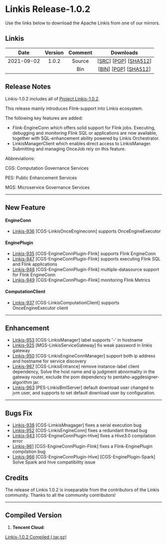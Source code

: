# Linkis Release-1.0.2

Use the links below to download the Apache Linkis from one of our mirrors.

## Linkis
| Date | Version| Comment | Downloads |
|:---:|:--:|:--:|:--:|
| 2021-09-02| 1.0.2 | Source | [[SRC](https://github.com/apache/incubator-linkis/archive/refs/tags/1.0.2.tar.gz)]                 [[PGP]()]             [[SHA512]()] |
| |                 | Bin | [[BIN](https://osp-1257653870.cos.ap-guangzhou.myqcloud.com/WeDatasphere/Linkis/1.0.2/wedatasphere-linkis-1.0.2-combined-package-dist.tar.gz)]  [[PGP]()]      [[SHA512]()] |

## Release Notes

Linkis-1.0.2 includes all of [Project Linkis-1.0.2](https://github.com/WeBankFinTech/Linkis/projects/11).

This release mainly introduces Flink-support into Linkis ecosystem. 

The following key features are added: 
* Flink-EngineConn which offers solid support for Flink jobs. Executing, debugging and monitoring Flink SQL or applications are now available, together with SQL-enhancement ability powered by Linkis Orchestrator.
* LinkisManagerClient which enables direct access to LinkisManager.  Submitting and managing OnceJob rely on this feature.


Abbreviations:

CGS: Computation Governance Services

PES: Public Enhancement Services

MGS: Microservice Governance Services

---

## New Feature

#### EngineConn
* [Linkis-936](https://github.com/WeBankFinTech/Linkis/pull/936)  [CGS-LinkisOnceEngineconn] supports OnceEngineExecutor

#### EnginePlugin
* [Linkis-935](https://github.com/WeBankFinTech/Linkis/pull/935)  [CGS-EngineConnPlugin-Flink] supports Flink EngineConn
* [Linkis-947](https://github.com/WeBankFinTech/Linkis/pull/947)  [CGS-EngineConnPlugin-Flink] supports executing Flink SQL and Flink applications
* [Linkis-948](https://github.com/WeBankFinTech/Linkis/pull/948)  [CGS-EngineConnPlugin-Flink] multiple-datasource support for Flink EngineConn
* [Linkis-949](https://github.com/WeBankFinTech/Linkis/pull/949)  [CGS-EngineConnPlugin-Flink] monitoring Flink Metrics

#### ComputationClient
* [Linkis-937](https://github.com/WeBankFinTech/Linkis/pull/937)  [CGS-LinkisComputationClient] supports OnceEngineExecutor client

---

## Enhancement
* [Linkis-953](https://github.com/WeBankFinTech/Linkis/pull/953)  [CGS-LinkisManager] label supports '-' in hostname
* [Linkis-925](https://github.com/WeBankFinTech/Linkis/pull/925)  [MGS-LinkisServiceGateway] fix weak password in linkis gateway 
* [Linkis-950](https://github.com/WeBankFinTech/Linkis/pull/950)  [CGS-LinkisEngineConnManager] support both ip address and hostname for service discovery
* [Linkis-967](https://github.com/WeBankFinTech/Linkis/pull/967) [CGS-LinkisEntrance] remove instance-label client dependency, Solve the host name and ip judgment abnormality in the gateway router, exclude the pom dependency to pentaho-aggdesigner-algorithm jar.
* [Linkis-963](https://github.com/WeBankFinTech/Linkis/pull/963)  [PES-LinkisBmlServer] default download user changed to jvm user, and supports to set default download user by configuration.

---
## Bugs Fix

* [Linkis-938](https://github.com/WeBankFinTech/Linkis/pull/938)  [CGS-LimkisMnagager] fixes a serial execution bug
* [Linkis-952](https://github.com/WeBankFinTech/Linkis/pull/952)  [CGS-LinkisEngineConn] fixes a redundant thread bug
* [Linkis-943](https://github.com/WeBankFinTech/Linkis/pull/943)  [CGS-EngineConnPlugin-Hive] fixes a Hive3.0 compilation error
* [Linkis-961](https://github.com/WeBankFinTech/Linkis/pull/961)  [CGS-EngineConnPlugin-Flink] fixes a Flink-EnginePlugin compilation bug
* [Linkis-966](https://github.com/WeBankFinTech/Linkis/pull/966)  [CGS-EngineConnPlugin-Hive] [CGS-EnginePlugin-Spark] Solve Spark and hive compatibility issue

## Credits  

The release of Linkis 1.0.2 is inseparable from the contributors of the Linkis community. Thanks to all the community contributors! 

---
## Compiled Version

1. **Tencent Cloud**:

[Linkis-1.0.2 Compiled (.tar.gz)](https://osp-1257653870.cos.ap-guangzhou.myqcloud.com/WeDatasphere/Linkis/1.0.2/wedatasphere-linkis-1.0.2-combined-package-dist.tar.gz)
 

